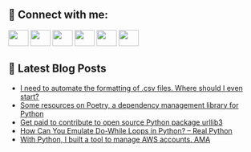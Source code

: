 ## 🔎 Connect with me:
[<img height="32" width="40" src="https://cdn.jsdelivr.net/npm/simple-icons@v5/icons/telegram.svg" />](https://t.me/bullbesh)
[<img height="32" width="40" src="https://cdn.jsdelivr.net/npm/simple-icons@v5/icons/vk.svg" />](https://vk.com/bullbesh)
[<img height="32" width="40" src="https://cdn.jsdelivr.net/npm/simple-icons@v5/icons/twitter.svg" />](https://twitter.com/bullbesh1)
[<img height="32" width="40" src="https://cdn.jsdelivr.net/npm/simple-icons@v5/icons/instagram.svg" />](https://www.instagram.com/bullbesh)
[<img height="32" width="40" src="https://cdn.jsdelivr.net/npm/simple-icons@v5/icons/reddit.svg" />](https://www.reddit.com/user/bullbesh)
[<img height="32" width="40" src="https://cdn.jsdelivr.net/npm/simple-icons@v5/icons/youtube.svg" />](https://www.youtube.com/channel/UCtfjRs6uzgq5mfm8S06WTcg)

## 📕 Latest Blog Posts
<!-- BLOG-POST-LIST:START -->
- [I need to automate the formatting of .csv files. Where should I even start?](https://www.reddit.com/r/Python/comments/vhepzn/i_need_to_automate_the_formatting_of_csv_files/)
- [Some resources on Poetry, a dependency management library for Python](https://www.reddit.com/r/Python/comments/vhe2xj/some_resources_on_poetry_a_dependency_management/)
- [Get paid to contribute to open source Python package urllib3](https://www.reddit.com/r/Python/comments/vhdvir/get_paid_to_contribute_to_open_source_python/)
- [How Can You Emulate Do-While Loops in Python? – Real Python](https://www.reddit.com/r/Python/comments/vhdr7r/how_can_you_emulate_dowhile_loops_in_python_real/)
- [With Python, I built a tool to manage AWS accounts. AMA](https://www.reddit.com/r/Python/comments/vhcod5/with_python_i_built_a_tool_to_manage_aws_accounts/)
<!-- BLOG-POST-LIST:END -->
